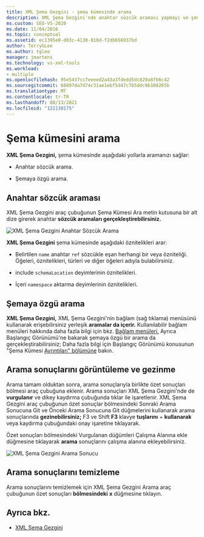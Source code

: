 ```yaml
---
title: XML Şema Gezgini - şema kümesinde arama
description: XML Şema Gezgini'nde anahtar sözcük araması yapmayı ve şemaya özgü şema araması yapmayı öğrenin.
ms.custom: SEO-VS-2020
ms.date: 11/04/2016
ms.topic: conceptual
ms.assetid: ec1395e0-d03c-4130-810d-f2db656937bd
author: TerryGLee
ms.author: tglee
manager: jmartens
ms.technology: vs-xml-tools
ms.workload:
- multiple
ms.openlocfilehash: 95e5437cc7eeeed2a43a3fdedd5dc829a8f66c42
ms.sourcegitcommit: 68897da7d74c31ae1ebf5d47c7b5ddc9b108265b
ms.translationtype: MT
ms.contentlocale: tr-TR
ms.lasthandoff: 08/13/2021
ms.locfileid: "122130175"
---
```

# <a name="search-the-schema-set"></a>Şema kümesini arama

**XML Şema Gezgini,** şema kümesinde aşağıdaki yollarla aramanızı sağlar:

- Anahtar sözcük arama.

- Şemaya özgü arama.

## <a name="keyword-search"></a>Anahtar sözcük araması

XML Şema Gezgini araç çubuğunun Şema  Kümesi Ara metin kutusuna bir alt dize girerek anahtar **sözcük aramaları gerçekleştirebilirsiniz.**

![XML Şema Gezgini Anahtar Sözcük Arama](../xml-tools/media/schemaexplorersearch.gif)

**XML Şema Gezgini** şema kümesinde aşağıdaki öznitelikleri arar:

- Belirtilen `name` anahtar `ref` sözcükle eşan herhangi bir veya özniteliği. Öğeleri, öznitelikleri, türleri ve diğer öğeleri adıyla bulabilirsiniz.

- include `schemaLocation` deyimlerinin öznitelikleri.

- İçeri `namespace` aktarma deyimlerinin öznitelikleri.

## <a name="schema-specific-search"></a>Şemaya özgü arama

**XML Şema Gezgini,** XML Şema Gezgini'nin bağlam (sağ tıklama) menüsünü kullanarak erişebilirsiniz yerleşik **aramalar da içerir.** Kullanılabilir bağlam menüleri hakkında daha fazla bilgi için bkz. [Bağlam menüleri.](../xml-tools/context-menus-xml-schema-explorer.md) Ayrıca Başlangıç Görünümü'ne bakarak şemaya özgü bir arama da gerçekleştirabilirsiniz; Daha fazla bilgi için Başlangıç Görünümü konusunun "Şema Kümesi [Ayrıntıları" bölümüne](../xml-tools/start-view.md) bakın.

## <a name="display-and-navigate-search-results"></a>Arama sonuçlarını görüntüleme ve gezinme

Arama tamam olduktan sonra, arama sonuçlarıyla birlikte özet sonuçları bölmesi araç çubuğuna eklenir. Arama sonuçları XML Şema Gezgini'nde de **vurgulanır** ve dikey kaydırma çubuğunda tıklar ile işaretlenir. XML Şema Gezgini araç çubuğunun özet sonuçlar  bölmesindeki Sonraki Arama Sonucuna Git ve Önceki Arama Sonucuna Git düğmelerini kullanarak arama sonuçlarında **gezinebilirsiniz;**  F3 ve Shift **F3** klavye **tuşlarını** + **kullanarak** veya kaydırma çubuğundaki onay işaretine tıklayarak.

Özet sonuçları bölmesindeki Vurgulanan düğümleri Çalışma Alanına ekle düğmesine tıklayarak **arama** sonuçlarını çalışma alanına ekleyebilirsiniz.

![XML Şema Gezgini Arama Sonucu](../xml-tools/media/schemaexplorersearchresult.gif)

## <a name="clear-search-results"></a>Arama sonuçlarını temizleme

Arama sonuçlarını temizlemek için XML Şema Gezgini Arama araç çubuğunun özet sonuçları **bölmesindeki** **x** düğmesine tıklayın.

## <a name="see-also"></a>Ayrıca bkz.

- [XML Şema Gezgini](../xml-tools/xml-schema-explorer.md)
